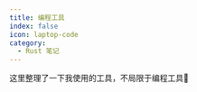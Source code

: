 ```yaml
---
title: 编程工具
index: false
icon: laptop-code
category:
  - Rust 笔记
---
```


这里整理了一下我使用的工具，不局限于编程工具:rocket:

<!-- more -->

<AutoCatalog />